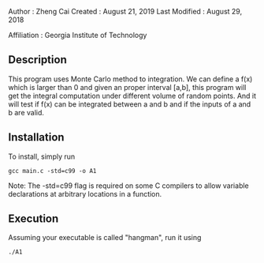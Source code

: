 Author          : Zheng Cai
Created         : August 21, 2019
Last Modified   : August 29, 2018

Affiliation          : Georgia Institute of Technology


Description
-------------

This program uses Monte Carlo method to integration. We can define a f(x) which is larger than 0 and given an proper  interval [a,b], this program will get the integral computation  under different volume of random points. And it will test if f(x) can be integrated between a and b and if the inputs of a and b are valid.


Installation
------------

To install, simply run

    gcc main.c -std=c99 -o A1

Note: The -std=c99 flag is required on some C compilers
to allow variable declarations at arbitrary locations in
a function.

Execution
-----------

Assuming your executable is called "hangman", run it using

    ./A1


